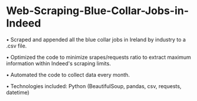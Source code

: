 # Web-Scraping-Blue-Collar-Jobs-in-Indeed

•   Scraped and appended all the blue collar jobs in Ireland by industry to a .csv file.

•   Optimized the code to minimize srapes/requests ratio to extract maximum information within Indeed's scraping limits.

•   Automated the code to collect data every month.

•   Technologies included: Python (BeautifulSoup, pandas, csv, requests, datetime)

